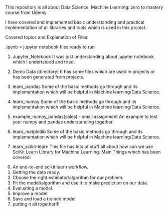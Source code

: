 This repository is all about Data Science, Machine Learning: zero to mastery course from Udemy.

I have covered and implemented basic understanding and practical implementation of all libraries and tools which is used in this project.

Covered topics and Explanation of Files:

.ipynb = jupyter notebook files ready to run

1) Jupyter_Notebook
It was just understanding about jupyter notebook which I undertstood and tried.

2) Demo Data (directory)
It has some files which are used in projects or has been generated from projects.

3) learn_pandas
Some of the basic methods go through and its implementation which will be helpful in Machine learning/Data Science.

3) learn_numpy
Some of the basic methods go through and its implementation which will be helpful in Machine learning/Data Science.

4) example_numpy_pandas(sales) - small assignment
An example to test your numpy and pandas understanding together.

5) learn_matplotlib
Some of the basic methods go through and its implementation which will be helpful in Machine learning/Data Science.

6) learn_scikit-learn
This file has lots of stuff all about how can we use SciKit Learn Library for Machine Learning.
Main Things which has been covered:
  0. An end-to-end scikit learn workflow.
  1. Getting the data ready.
  2. Choose the right estimator/algorithm for our problem.
  3. Fit the model/algorithm and use it to make prediction on our data. 
  4. Evaluating a model.
  5. Improve a model.
  6. Save and load a trained model
  7. putting it all together!!!
